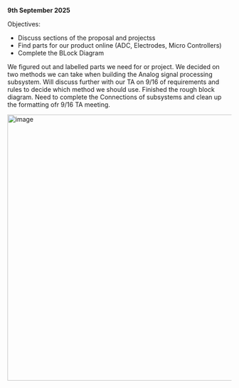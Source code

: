 **9th September 2025**

Objectives:
- Discuss sections of the proposal and projectss
- Find parts for our product online (ADC, Electrodes, Micro Controllers)
- Complete the BLock Diagram

We figured out and labelled parts we need for or project. We decided on two methods we can take when building the Analog signal processing subsystem. Will discuss further with our TA on 9/16 of requirements and rules to decide which method we should use.
Finished the rough block diagram. Need to complete the Connections of subsystems and clean up the formatting ofr 9/16 TA meeting.

<img width="1224" height="598" alt="image" src="https://github.com/user-attachments/assets/3ea33a29-804d-4a27-a3e8-c1385d3afe07" />


